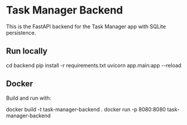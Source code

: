 # Task Manager Backend

This is the FastAPI backend for the Task Manager app with SQLite persistence.

## Run locally

cd backend
pip install -r requirements.txt
uvicorn app.main:app --reload

## Docker

Build and run with:

docker build -t task-manager-backend .
docker run -p 8080:8080 task-manager-backend
